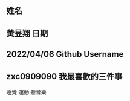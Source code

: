 姓名
----
黃昱翔
日期
----
2022/04/06
Github Username
---------------
zxc0909090
我最喜歡的三件事
---------------
睡覺 運動 聽音樂